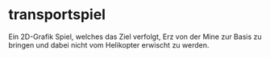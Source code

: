 # transportspiel
Ein 2D-Grafik Spiel, welches das Ziel verfolgt, Erz von der Mine zur Basis zu bringen und dabei nicht vom Helikopter erwischt zu werden.
